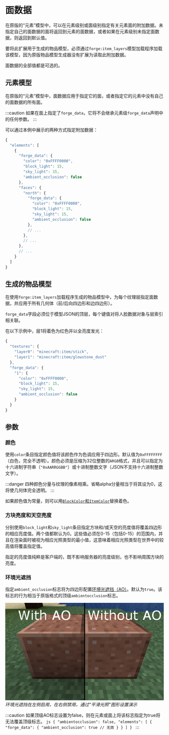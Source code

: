 面数据
======

在原版的“元素”模型中，可以在元素级别或面级别指定有关元素面的附加数据。未指定自己的面数据的面将返回到元素的面数据，或者如果在元素级别未指定面数据，则返回到默认值。

要将此扩展用于生成的物品模型，必须通过`forge:item_layers`模型加载程序加载该模型，因为原版物品模型生成器没有扩展为读取此附加数据。

面数据的全部值都是可选的。

元素模型
--------

在原版的“元素”模型中，面数据应用于指定它的面，或者指定它的元素中没有自己的面数据的所有面。

:::caution
    如果在面上指定了`forge_data`，它将不会继承元素级`forge_data`声明中的任何参数。
:::

可以通过本例中展示的两种方式指定附加数据：
```js
{
  "elements": [
    {
      "forge_data": {
        "color": "0xFFFF0000",
        "block_light": 15,
        "sky_light": 15,
        "ambient_occlusion": false
      },
      "faces": {
        "north": {
          "forge_data": {
            "color": "0xFFFF0000",
            "block_light": 15,
            "sky_light": 15,
            "ambient_occlusion": false
          },
          // ...
        },
        // ...
      },
      // ...
    }
  ]
}
```

生成的物品模型
-------------

在使用`forge:item_layers`加载程序生成的物品模型中，为每个纹理层指定面数据，并应用于所有几何体（前/后向四边形和边四边形）。

`forge_data`字段必须位于模型JSON的顶层，每个键值对将人脸数据对象与层索引相关联。

在以下示例中，层1将着色为红色并以全亮度发光：
```js
{
  "textures": {
    "layer0": "minecraft:item/stick",
    "layer1": "minecraft:item/glowstone_dust"
  },
  "forge_data": {
    "1": {
      "color": "0xFFFF0000",
      "block_light": 15,
      "sky_light": 15,
      "ambient_occlusion": false
    }
  }
}
```

参数
----

### 颜色

使用`color`条目指定颜色值将该颜色作为色调应用于四边形。默认值为`0xFFFFFFFF`（白色，完全不透明）。颜色必须是压缩为32位整数的`ARGB`格式，并且可以指定为十六进制字符串（`"0xAARRGGBB"`）或十进制整数文字（JSON不支持十六进制整数文字）。

:::danger
    四种颜色分量与纹理的像素相乘。省略alpha分量相当于将其设为0，这将使几何体完全透明。
:::

如果颜色值为常量，则可以用[`BlockColor`和`ItemColor`][tinting]替换着色。

### 方块亮度和天空亮度

分别使用`block_light`和`sky_light`条目指定方块和/或天空的亮度值将覆盖四边形的相应亮度值。两个值都默认为0。这些值必须在0-15（包括0-15）的范围内，并且在渲染面时被视为相应光照类型的最小值，这意味着相应光照类型在世界中的较高值将覆盖指定值。

指定的亮度值纯粹是客户端的，既不影响服务器的亮度级别，也不影响周围方块的亮度。

### 环境光遮挡

指定`ambient_occlusion`标志将为四边形配置[环境光遮挡（AO）][AO]。默认为`true`。该标志的行为相当于原版格式的顶级`ambientocclusion`标志。

![环境光遮挡的效果][ao_img]  
*环境光遮挡在左侧启用，在右侧禁用，通过“平滑光照”图形设置演示*

:::caution
    如果顶级AO标志设置为false，则在元素或面上将该标志指定为true将无法覆盖顶级标志。
    ```js
    {
      "ambientocclusion": false,
      "elements": [
        {
          "forge_data": {
            "ambient_occlusion": true // 无效
          }
        }
      ]
    }
    ```
:::

[tinting]: ../../resources/client/models/tinting.md
[AO]: https://en.wikipedia.org/wiki/Ambient_occlusion
[ao_img]: ./ambientocclusion_annotated.png